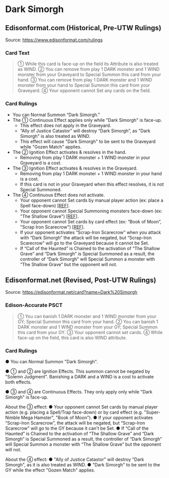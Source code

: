 # Dark Simorgh

## Edisonformat.com (Historical, Pre-UTW Rulings)

Source: https://www.edisonformat.com/rulings

### Card Text

> ① While this card is face-up on the field its Attribute is also treated as WIND. ② You can remove from play 1 DARK monster and 1 WIND monster from your Graveyard to Special Summon this card from your hand. ③ You can remove from play 1 DARK monster and 1 WIND monster from your hand to Special Summon this card from your Graveyard. ④ Your opponent cannot Set any cards on the field.

### Card Rulings

*   You can Normal Summon “Dark Simorgh.”
*   The ① Continuous Effect applies only while "Dark Simorgh" is face-up.
    *   This effect does not apply in the Graveyard.
    *   “Ally of Justice Catastor” will destroy “Dark Simorgh”, as "Dark Simorgh" is also treated as WIND.
    *   This effect will cause "Dark Simorgh" to be sent to the Graveyard while "Gozen Match" applies.
*   The ② Ignition Effect activates & resolves in the hand.
    *   Removing from play 1 DARK monster + 1 WIND monster in your Graveyard is a cost.
*   The ③ Ignition Effect activates & resolves in the Graveyard.
    *   Removing from play 1 DARK monster + 1 WIND monster in your hand is a cost.
    *   If this card is not in your Graveyard when this effect resolves, it is not Special Summoned.
*   The ④ Continuous Effect does not activate.
    *   Your opponent cannot Set cards by manual player action (ex: place a Spell face-down) \[[REF](https://www.pojo.biz/board/showthread.php?t=830504)\].
    *   Your opponent cannot Special Summoning monsters face-down (ex: "The Shallow Grave") \[[REF](https://www.pojo.biz/board/showthread.php?t=520413)\].
    *   Your opponent cannot Set cards by card effect (ex: “Book of Moon”, "Scrap Iron Scarecrow") \[[REF](https://www.pojo.biz/board/showthread.php?t=830504)\].
    *   If your opponent activates “Scrap-Iron Scarecrow” when you attack with “Dark Simorgh” the attack will be negated, but “Scrap-Iron Scarecrow” will go to the Graveyard because it cannot be Set.
    *   If “Call of the Haunted” is Chained to the activation of “The Shallow Grave” and “Dark Simorgh” is Special Summoned as a result, the controller of “Dark Simorgh” will Special Summon a monster with “The Shallow Grave” but the opponent will not.

## Edisonformat.net (Revised, Post-UTW Rulings)

Source: https://edisonformat.net/card?name=Dark%20Simorgh

### Edison-Accurate PSCT

> ① You can banish 1 DARK monster and 1 WIND monster from your GY; Special Summon this card from your hand.
> ② You can banish 1 DARK monster and 1 WIND monster from your GY; Special Summon this card from your GY.
> ③ Your opponent cannot set cards.
> ④ While face-up on the field, this card is also WIND attribute.

### Card Rulings

● You can Normal Summon "Dark Simorgh".

● ① and ② are Ignition Effects. This summon cannot be negated by "Solemn Judgment". Banishing a DARK and a WIND is a cost to activate both effects.

● ③ and ④ are Continuous Effects. They only apply only while "Dark Simorgh" is face-up.

About the ③ effect:
● Your opponent cannot Set cards by manual player action (e.g. placing a Spell/Trap face-down) or by card effect (e.g. "Super-Nimble Mega Hamster", "Book of Moon").
● If your opponent activates “Scrap-Iron Scarecrow”, the attack will be negated, but “Scrap-Iron Scarecrow” will go to the GY because it can't be Set.
● If “Call of the Haunted” is Chained to the activation of “The Shallow Grave” and “Dark Simorgh” is Special Summoned as a result, the controller of “Dark Simorgh” will Special Summon a monster with “The Shallow Grave” but the opponent will not.

About the ④ effect:
● "Ally of Justice Catastor" will destroy "Dark Simorgh", as it is also treated as WIND.
● "Dark Simorgh" to be sent to the GY while the effect "Gozen Match" applies.
            